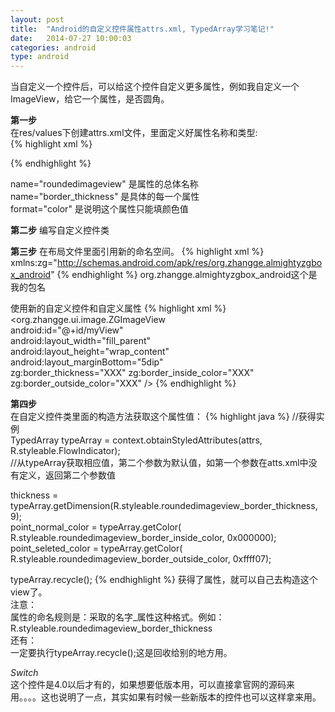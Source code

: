 ```yaml
---
layout: post
title:  "Android的自定义控件属性attrs.xml, TypedArray学习笔记!"
date:   2014-07-27 10:00:03
categories: android
type: android
---
```


当自定义一个控件后，可以给这个控件自定义更多属性，例如我自定义一个ImageView，给它一个属性，是否圆角。

**第一步**  
在res/values下创建attrs.xml文件，里面定义好属性名称和类型:  
{% highlight xml %}
<?xml version="1.0" encoding="utf-8"?>
<resources>
    <declare-styleable name="roundedimageview">
        <attr name="border_thickness" format="dimension" />
        <attr name="border_inside_color" format="color" />
        <attr name="border_outside_color" format="color"></attr>
    </declare-styleable>
</resources>
{% endhighlight %}

name="roundedimageview" 是属性的总体名称  
name="border_thickness" 是具体的每一个属性  
format="color" 是说明这个属性只能填颜色值  

**第二步**
编写自定义控件类

**第三步**
在布局文件里面引用新的命名空间。
{% highlight xml %}
xmlns:zg="http://schemas.android.com/apk/res/org.zhangge.almightyzgbox_android" 
{% endhighlight %}
org.zhangge.almightyzgbox_android这个是我的包名

使用新的自定义控件和自定义属性
{% highlight xml %}
<org.zhangge.ui.image.ZGImageView  
            android:id="@+id/myView"  
            android:layout_width="fill_parent"  
            android:layout_height="wrap_content"  
            android:layout_marginBottom="5dip"  
            zg:border_thickness="XXX" 
            zg:border_inside_color="XXX"  
            zg:border_outside_color="XXX" />
{% endhighlight %}

**第四步**  
在自定义控件类里面的构造方法获取这个属性值：
{% highlight java %}
//获得实例  
TypedArray typeArray = context.obtainStyledAttributes(attrs,  
		R.styleable.FlowIndicator);  
//从typeArray获取相应值，第二个参数为默认值，如第一个参数在atts.xml中没有定义，返回第二个参数值  

thickness = typeArray.getDimension(R.styleable.roundedimageview_border_thickness, 9);  
point_normal_color = typeArray.getColor(  
		R.styleable.roundedimageview_border_inside_color, 0x000000);  
point_seleted_color = typeArray.getColor(  
		R.styleable.roundedimageview_border_outside_color, 0xffff07); 
		
typeArray.recycle();
{% endhighlight %}
获得了属性，就可以自己去构造这个view了。  
注意：  
属性的命名规则是：采取的名字_属性这种格式。例如：R.styleable.roundedimageview_border_thickness  
还有：  
一定要执行typeArray.recycle();这是回收给别的地方用。

*Switch*  
这个控件是4.0以后才有的，如果想要低版本用，可以直接拿官网的源码来用。。。。这也说明了一点，其实如果有时候一些新版本的控件也可以这样拿来用。